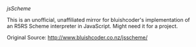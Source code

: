 *jsScheme*

This is an unofficial, unaffiliated mirror for bluishcoder's implementation of an R5RS
Scheme interpreter in JavaScript.  Might need it for a project.

Original Source:  http://www.bluishcoder.co.nz/jsscheme/
